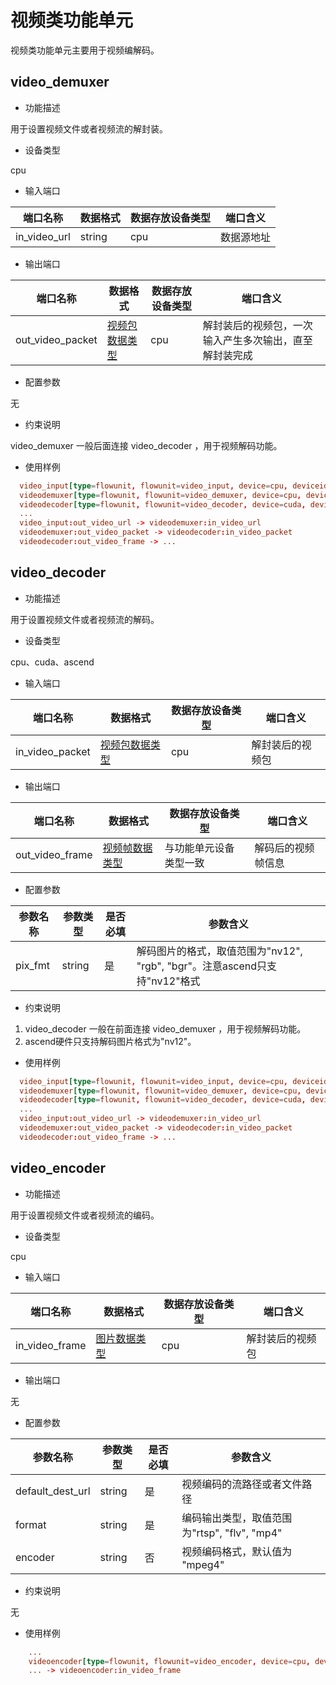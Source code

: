 # 视频类功能单元

视频类功能单元主要用于视频编解码。

## video_demuxer

- 功能描述

用于设置视频文件或者视频流的解封装。

- 设备类型

cpu

- 输入端口

|端口名称|数据格式|数据存放设备类型|端口含义|
|--|--|--|--|
|in_video_url|string|cpu|数据源地址|

- 输出端口

|端口名称|数据格式|数据存放设备类型|端口含义|
|--|--|--|--|
|out_video_packet|[视频包数据类型](./flowunits.md#预置功能单元##常用数据类型###视频包数据类型)|cpu|解封装后的视频包，一次输入产生多次输出，直至解封装完成|

- 配置参数

无

- 约束说明

video_demuxer 一般后面连接 video_decoder ，用于视频解码功能。

- 使用样例

```toml
  video_input[type=flowunit, flowunit=video_input, device=cpu, deviceid=0, label="<out_video_url>", repeat=4, source_url="/xxx/xxx.mp4"]
  videodemuxer[type=flowunit, flowunit=video_demuxer, device=cpu, deviceid=0, queue_size_event=1000, label="<in_video_url> | <out_video_packet>"] 
  videodecoder[type=flowunit, flowunit=video_decoder, device=cuda, deviceid=0, label="<in_video_packet> | <out_video_frame>", pix_fmt="nv12"]
  ...
  video_input:out_video_url -> videodemuxer:in_video_url
  videodemuxer:out_video_packet -> videodecoder:in_video_packet
  videodecoder:out_video_frame -> ...
```

## video_decoder

- 功能描述

用于设置视频文件或者视频流的解码。

- 设备类型

cpu、cuda、ascend

- 输入端口

|端口名称|数据格式|数据存放设备类型|端口含义|
|--|--|--|--|
|in_video_packet|[视频包数据类型](./flowunits.md#预置功能单元##常用数据类型###视频包数据类型)|cpu|解封装后的视频包|

- 输出端口

|端口名称|数据格式|数据存放设备类型|端口含义|
|--|--|--|--|
|out_video_frame|[视频帧数据类型](./flowunits.md#预置功能单元##常用数据类型###视频帧数据类型)|与功能单元设备类型一致|解码后的视频帧信息|

- 配置参数

|参数名称|参数类型|是否必填|参数含义
|--|--|--|--|
|pix_fmt|string|是|解码图片的格式，取值范围为"nv12", "rgb", "bgr"。注意ascend只支持"nv12"格式|

- 约束说明

1. video_decoder 一般在前面连接 video_demuxer ，用于视频解码功能。
1. ascend硬件只支持解码图片格式为"nv12"。

- 使用样例

```toml
  video_input[type=flowunit, flowunit=video_input, device=cpu, deviceid=0, label="<out_video_url>", repeat=4, source_url="/xxx/xxx.mp4"]
  videodemuxer[type=flowunit, flowunit=video_demuxer, device=cpu, deviceid=0, queue_size_event=1000, label="<in_video_url> | <out_video_packet>"] 
  videodecoder[type=flowunit, flowunit=video_decoder, device=cuda, deviceid=0, label="<in_video_packet> | <out_video_frame>", pix_fmt="nv12"]
  ...
  video_input:out_video_url -> videodemuxer:in_video_url
  videodemuxer:out_video_packet -> videodecoder:in_video_packet
  videodecoder:out_video_frame -> ...
```

## video_encoder

- 功能描述

用于设置视频文件或者视频流的编码。

- 设备类型

cpu

- 输入端口

|端口名称|数据格式|数据存放设备类型|端口含义|
|--|--|--|--|
|in_video_frame|[图片数据类型](./flowunits.md#预置功能单元##常用数据类型###图片数据类型)|cpu|解封装后的视频包|

- 输出端口

无

- 配置参数

|参数名称|参数类型|是否必填|参数含义
|--|--|--|--|
|default_dest_url|string|是|视频编码的流路径或者文件路径|
|format|string|是|编码输出类型，取值范围为"rtsp", "flv", "mp4"|
|encoder|string|否|视频编码格式，默认值为 "mpeg4"|

- 约束说明

无

- 使用样例

```toml
    ...
    videoencoder[type=flowunit, flowunit=video_encoder, device=cpu, deviceid=0, encoder=mpeg4, format=mp4, default_dest_url="/tmp/car_detection_result.mp4"]
    ... -> videoencoder:in_video_frame
```
